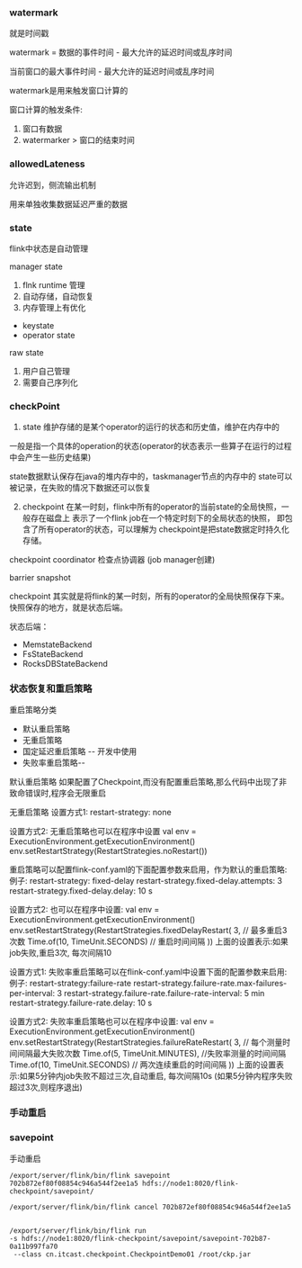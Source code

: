### watermark 
就是时间戳

watermark = 数据的事件时间 - 最大允许的延迟时间或乱序时间

当前窗口的最大事件时间 - 最大允许的延迟时间或乱序时间

watermark是用来触发窗口计算的



窗口计算的触发条件:
1. 窗口有数据
2. watermarker > 窗口的结束时间






### allowedLateness 
允许迟到，侧流输出机制

用来单独收集数据延迟严重的数据



### state

flink中状态是自动管理



manager state
1. flnk runtime 管理
2. 自动存储，自动恢复
3. 内存管理上有优化

- keystate
- operator state



raw state
1. 用户自己管理
2. 需要自己序列化






### checkPoint

1. state
维护存储的是某个operator的运行的状态和历史值，维护在内存中的
   
一般是指一个具体的operation的状态(operator的状态表示一些算子在运行的过程中会产生一些历史结果)


state数据默认保存在java的堆内存中的，taskmanager节点的内存中的
state可以被记录，在失败的情况下数据还可以恢复

2. checkpoint
在某一时刻，flink中所有的operator的当前state的全局快照，一般存在磁盘上
   表示了一个flink job在一个特定时刻下的全局状态的快照， 即包含了所有operator的状态，可以理解为
   checkpoint是把state数据定时持久化存储。
   



checkpoint coordinator 检查点协调器 (job manager创建)

barrier 
snapshot


checkpoint 其实就是将flink的某一时刻，所有的operator的全局快照保存下来。
快照保存的地方，就是状态后端。 

状态后端：
* MemstateBackend
* FsStateBackend
* RocksDBStateBackend



### 状态恢复和重启策略


重启策略分类
* 默认重启策略
* 无重启策略
 * 国定延迟重启策略 -- 开发中使用
* 失败率重启策略-- 



默认重启策略
如果配置了Checkpoint,而没有配置重启策略,那么代码中出现了非致命错误时,程序会无限重启

无重启策略
设置方式1:
restart-strategy: none

设置方式2:
无重启策略也可以在程序中设置
val env = ExecutionEnvironment.getExecutionEnvironment()
env.setRestartStrategy(RestartStrategies.noRestart())

重启策略可以配置flink-conf.yaml的下面配置参数来启用，作为默认的重启策略:
例子:
restart-strategy: fixed-delay
restart-strategy.fixed-delay.attempts: 3
restart-strategy.fixed-delay.delay: 10 s

设置方式2:
也可以在程序中设置:
val env = ExecutionEnvironment.getExecutionEnvironment()
env.setRestartStrategy(RestartStrategies.fixedDelayRestart(
3, // 最多重启3次数
Time.of(10, TimeUnit.SECONDS) // 重启时间间隔
))
上面的设置表示:如果job失败,重启3次, 每次间隔10

设置方式1:
失败率重启策略可以在flink-conf.yaml中设置下面的配置参数来启用:
例子:
restart-strategy:failure-rate
restart-strategy.failure-rate.max-failures-per-interval: 3
restart-strategy.failure-rate.failure-rate-interval: 5 min
restart-strategy.failure-rate.delay: 10 s

设置方式2:
失败率重启策略也可以在程序中设置:
val env = ExecutionEnvironment.getExecutionEnvironment()
env.setRestartStrategy(RestartStrategies.failureRateRestart(
3, // 每个测量时间间隔最大失败次数
Time.of(5, TimeUnit.MINUTES), //失败率测量的时间间隔
Time.of(10, TimeUnit.SECONDS) // 两次连续重启的时间间隔
))
上面的设置表示:如果5分钟内job失败不超过三次,自动重启, 每次间隔10s (如果5分钟内程序失败超过3次,则程序退出)



### 手动重启




### savepoint 
手动重启

```shell
/export/server/flink/bin/flink savepoint 702b872ef80f08854c946a544f2ee1a5 hdfs://node1:8020/flink-checkpoint/savepoint/

/export/server/flink/bin/flink cancel 702b872ef80f08854c946a544f2ee1a5


/export/server/flink/bin/flink run 
-s hdfs://node1:8020/flink-checkpoint/savepoint/savepoint-702b87-0a11b997fa70
 --class cn.itcast.checkpoint.CheckpointDemo01 /root/ckp.jar 

```



